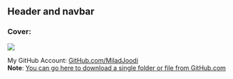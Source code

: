 ## Header and navbar


### Cover:
![](https://s28.picofile.com/file/8466368400/header_website.jpg)

My GitHub Account: [GitHub.com/MiladJoodi](https://github.com/miladjoodi)  
**Note**: [You can go here to download a single folder or file from GitHub.com](https://minhaskamal.github.io/DownGit/#/home)
